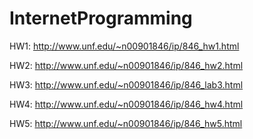 # InternetProgramming

HW1: http://www.unf.edu/~n00901846/ip/846_hw1.html


HW2: http://www.unf.edu/~n00901846/ip/846_hw2.html


HW3: http://www.unf.edu/~n00901846/ip/846_lab3.html


HW4: http://www.unf.edu/~n00901846/ip/846_hw4.html


HW5: http://www.unf.edu/~n00901846/ip/846_hw5.html

